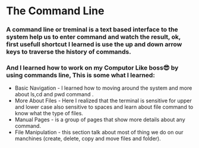 # The Command Line
### A command line or treminal is a text based interface to the system help us to enter command and watch the result, ok, first usefull shortcut I learned is use the up and down arrow keys to traverse the history of commands.
### And I learned how to work on my Computor Like boss:sunglasses: by using commands line, This is some what I learned:
- Basic Navigation - I learned how to moving around the system and more about ls,cd and pwd command .
- More About Files - Here I realized that the terminal is sensitive for upper and lower case also sensitive to spaces and learn about file command to know what the type of files.
- Manual Pages - is a group of pages that show more details about any command.
- File Manipulation - this section talk about most of thing we do on our manchines (create, delete, copy and move files and folder).

